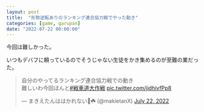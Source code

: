 ```yaml
---
layout: post
title:  "形勢逆転ありのランキング連合協力戦でやった動き"
categories: [game, garupan]
date: "2022-07-22 00:00:00"
---
```


今回は難しかった。

いつもデバフに頼っているのでそうじゃない生徒をかき集めるのが至難の業だった。

<blockquote class="twitter-tweet tw-align-center"><p lang="ja" dir="ltr">自分のやってるランキング連合協力戦での動き<br>難しいわ今回ほんと<a href="https://twitter.com/hashtag/%E6%88%A6%E8%BB%8A%E9%81%93%E5%A4%A7%E4%BD%9C%E6%88%A6?src=hash&amp;ref_src=twsrc%5Etfw">#戦車道大作戦</a> <a href="https://t.co/jidhivfPp8">pic.twitter.com/jidhivfPp8</a></p>&mdash; まきえたんははかれない🥦☘️ (@makietanX) <a href="https://twitter.com/makietanX/status/1550414013477302272?ref_src=twsrc%5Etfw">July 22, 2022</a></blockquote> <script async src="https://platform.twitter.com/widgets.js" charset="utf-8"></script>

